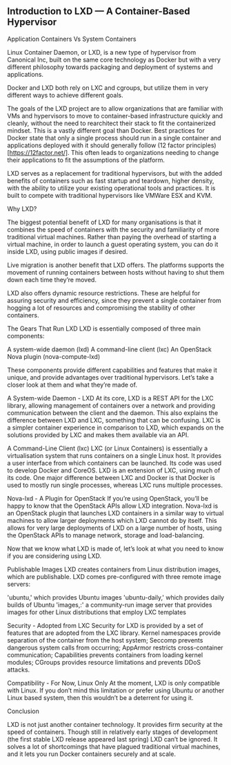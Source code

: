## Introduction to LXD — A Container-Based Hypervisor

Application Containers Vs System Containers

Linux Container Daemon, or LXD, is a new type of hypervisor from Canonical Inc, built on the same core technology as Docker but with a very different philosophy towards packaging and deployment of systems and applications.

Docker and LXD both rely on LXC and cgroups, but utilize them in very different ways to achieve different goals.

The goals of the LXD project are to allow organizations that are familiar with VMs and hypervisors to move to container-based infrastructure quickly and cleanly, without the need to rearchitect their stack to fit the containerized mindset. This is a vastly different goal than Docker. Best practices for Docker state that only a single process should run in a single container and applications deployed with it should generally follow (12 factor principles)[https://12factor.net/]. This often leads to organizations needing to change their applications to fit the assumptions of the platform.

LXD serves as a replacement for traditional hypervisors, but with the added benefits of containers such as fast startup and teardown, higher density, with the ability to utilize your existing operational tools and practices. It is built to compete with traditional hypervisors like VMWare ESX and KVM.

Why LXD?

The biggest potential benefit of LXD for many organisations is that it combines the speed of containers with the security and familiarity of more traditional virtual machines. Rather than paying the overhead of starting a virtual machine, in order to launch a guest operating system, you can do it inside LXD, using public images if desired.

Live migration is another benefit that LXD offers. The platforms supports the movement of running containers between hosts without having to shut them down each time they’re moved.

LXD also offers dynamic resource restrictions. These are helpful for assuring security and efficiency, since they prevent a single container from hogging a lot of resources and compromising the stability of other containers.

The Gears That Run LXD
LXD is essentially composed of three main components:

A system-wide daemon (lxd)
A command-line client (lxc)
An OpenStack Nova plugin (nova-compute-lxd)

These components provide different capabilities and features that make it unique, and provide advantages over traditional hypervisors. Let’s take a closer look at them and what they’re made of. 

A System-wide Daemon - LXD
At its core, LXD is a REST API for the LXC library, allowing management of containers over a network and providing communication between the client and the daemon. This also explains the difference between LXD and LXC, something that can be confusing. LXC is a simpler container experience in comparison to LXD, which expands on the solutions provided by LXC and makes them available via an API. 

A Command-Line Client (lxc)
LXC (or Linux Containers) is essentially a virtualisation system that runs containers on a single Linux host. It provides a user interface from which containers can be launched. Its code was used to develop Docker and CoreOS. LXD is an extension of LXC, using much of its code. One major difference between LXC and Docker is that Docker is used to mostly run single processes, whereas LXC runs multiple processes.

Nova-lxd - A Plugin for OpenStack
If you’re using OpenStack, you’ll be happy to know that the OpenStack APIs allow LXD integration. Nova-lxd is an OpenStack plugin that launches LXD containers in a similar way to virtual machines to allow larger deployments which LXD cannot do by itself. This allows for very large deployments of LXD on a large number of hosts, using the OpenStack APIs to manage network, storage and load-balancing. 

Now that we know what LXD is made of, let’s look at what you need to know if you are considering using LXD. 

Publishable Images
LXD creates containers from Linux distribution images, which are publishable. LXD comes pre-configured with three remote image servers:

'ubuntu,' which provides Ubuntu images
'ubuntu-daily,' which provides daily builds of Ubuntu
'images,:' a community-run image server that provides images for other Linux distributions that employ LXC templates

Security - Adopted from LXC
Security for LXD is provided by a set of features that are adopted from the LXC library. Kernel namespaces provide separation of the container from the host system; Seccomp prevents dangerous system calls from occurring; AppArmor restricts cross-container communication; Capabilities prevents containers from loading kernel modules; CGroups provides resource limitations and prevents DDoS attacks.   

Compatibility - For Now, Linux Only
At the moment, LXD is only compatible with Linux. If you don’t mind this limitation or prefer using Ubuntu or another Linux based system, then this wouldn’t be a deterrent for using it.

Conclusion

LXD is not just another container technology. It provides firm security at the speed of containers. Though still in relatively early stages of development (the first stable LXD release appeared last spring) LXD can’t be ignored. It solves a lot of shortcomings that have plagued traditional virtual machines, and it lets you run Docker containers securely and at scale. 
